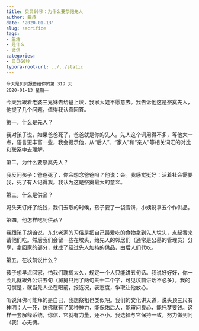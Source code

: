 ```yaml
---
title: 贝贝60秒：为什么要祭祀先人
author: 曲政
date: '2020-01-13'
slug: sacrifice
tags:
- 生活
- 是什么
- 微信
categories:
- 贝贝60秒
typora-root-url: ../../static
---
```

```
今天是贝贝报告给你的第 319 天   
2020-01-13 星期一 
```

今天我跟着老婆三兄妹去给爸上坟，我家大娃不愿意去。我告诉他这是祭奠先人，他提了几个问题，值得我认真回答。

第一，什么是先人？

我对孩子说，如果爸爸死了，爸爸就是你的先人。先人这个词用得不多，等他大一点，语言更丰富一些，我会提示他，从“后人”、“家人”和“亲人”等相关词汇的对比和联系中去理解。

第二，为什么要祭奠先人？

我反问孩子：爸爸死了，你会想念爸爸吗？他说：会。我感觉挺好：活着社会需要我，死了有人记得我。我认为这是祭奠最大的意义。

第三，什么是供品？

妈头天订好了纸钱，我们去取的时候，孩子要了一袋雪饼，小姨说拿五个作供品。

第四，他怎样吃到供品？

我跟孩子胡诌说，东北老家的习俗是把自己最爱吃的食物拿到先人坟头，点起香来请他们吃。然后我们会留一些在坟头，给先人的邻居们（通常是公墓的管理员）分享，拿回家的部分，就成了经过先人加持的供品，由后人们代吃。

第五，在坟前说什么？

孩子想早点回家，怕我们耽搁太久，规定一个人只能讲五句话。我说好好好，你一会儿就跟外公讲五句（舅舅只用了两句共十二个字，可见坟前讲话不必多）。我的习惯是，就当先人坐在眼前，报近况，表态度，争取让他放心。

听说拜佛可能拜的是自己，我想祭祖也类似吧。我们的文化讲天道，说头顶三尺有神明：人一死，仿佛就有了某种神力，能保佑后人，能审问良心，能托梦要钱。这样一套解释系统，你信，它就有力量，还不小。我选择与它保持一致，努力做到问（我）心无愧。